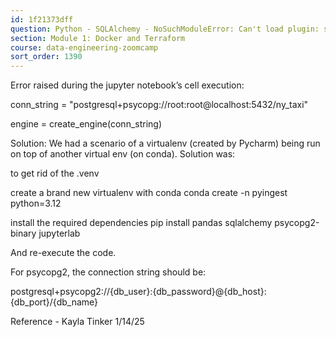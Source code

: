 ```yaml
---
id: 1f21373dff
question: Python - SQLAlchemy - NoSuchModuleError: Can't load plugin: sqlalchemy.dialects:postgresql.psycopg
section: Module 1: Docker and Terraform
course: data-engineering-zoomcamp
sort_order: 1390
---
```


Error raised during the jupyter notebook’s cell execution:

conn_string = "postgresql+psycopg://root:root@localhost:5432/ny_taxi"

engine = create_engine(conn_string)

Solution: We had a scenario of a virtualenv (created by Pycharm) being run on top of another virtual env (on conda). Solution was:

to get rid of the .venv

create a brand new virtualenv with conda conda create -n pyingest python=3.12

install the required dependencies pip install pandas sqlalchemy psycopg2-binary jupyterlab

And re-execute the code.

For psycopg2, the connection string should be:

postgresql+psycopg2://{db_user}:{db_password}@{db_host}:{db_port}/{db_name}

Reference - Kayla Tinker 1/14/25

